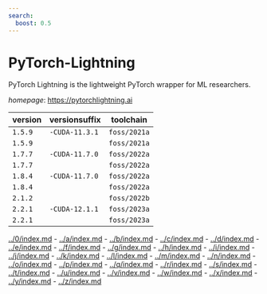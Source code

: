 ```yaml
---
search:
  boost: 0.5
---
```

# PyTorch-Lightning

PyTorch Lightning is the lightweight PyTorch wrapper for ML researchers.

*homepage*: <https://pytorchlightning.ai>

version | versionsuffix | toolchain
--------|---------------|----------
``1.5.9`` | ``-CUDA-11.3.1`` | ``foss/2021a``
``1.5.9`` |  | ``foss/2021a``
``1.7.7`` | ``-CUDA-11.7.0`` | ``foss/2022a``
``1.7.7`` |  | ``foss/2022a``
``1.8.4`` | ``-CUDA-11.7.0`` | ``foss/2022a``
``1.8.4`` |  | ``foss/2022a``
``2.1.2`` |  | ``foss/2022b``
``2.2.1`` | ``-CUDA-12.1.1`` | ``foss/2023a``
``2.2.1`` |  | ``foss/2023a``

[../0/index.md](0) - [../a/index.md](a) - [../b/index.md](b) - [../c/index.md](c) - [../d/index.md](d) - [../e/index.md](e) - [../f/index.md](f) - [../g/index.md](g) - [../h/index.md](h) - [../i/index.md](i) - [../j/index.md](j) - [../k/index.md](k) - [../l/index.md](l) - [../m/index.md](m) - [../n/index.md](n) - [../o/index.md](o) - [../p/index.md](p) - [../q/index.md](q) - [../r/index.md](r) - [../s/index.md](s) - [../t/index.md](t) - [../u/index.md](u) - [../v/index.md](v) - [../w/index.md](w) - [../x/index.md](x) - [../y/index.md](y) - [../z/index.md](z)


